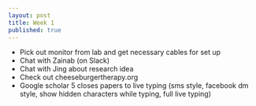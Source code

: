 ```yaml
---
layout: post
title: Week 1
published: true
---
```


- Pick out monitor from lab and get necessary cables for set up 
- Chat with Zainab (on Slack)
- Chat with Jing about research idea
- Check out cheeseburgertherapy.org
- Google scholar 5 closes papers to live typing (sms style, facebook dm style, show hidden characters while typing, full live typing)


